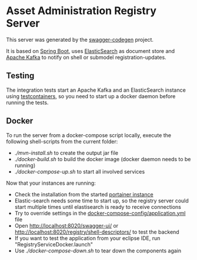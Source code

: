 # Asset Administration Registry Server

This server was generated by the [swagger-codegen](https://github.com/swagger-api/swagger-codegen) project.  

It is based on [Spring Boot](https://spring.io/projects/spring-boot), uses [ElasticSearch](https://www.elastic.co/de/elastic-stack/) as document store and [Apache Kafka](https://kafka.apache.org/) to notify on shell or submodel registration-updates.

## Testing

The integration tests start an Apache Kafka and an ElasticSearch instance using [testcontainers](https://www.testcontainers.org/), so you need to start up a docker daemon before running the tests.

## Docker

To run the server from a docker-compose script locally, execute the following shell-scripts from the current folder:
- *./mvn-install.sh* to create the output jar file
- *./docker-build.sh* to build the docker image (docker daemon needs to be running)
- *./docker-compose-up.sh* to start all involved services

Now that your instances are running:
- Check the installation from the started [portainer instance](http://localhost:9090)
- Elastic-search needs some time to start up, so the registry server could start multiple times until elastisearch is ready to receive connections
- Try to override settings in the [docker-compose-config/application.yml](docker-compose-config/application.yml) file
- Open [http://localhost:8020/swagger-ui/](http://localhost:8020/swagger-ui/) or [http://localhost:8020/registry/shell-descriptors/](http://localhost:8020/registry/shell-descriptors/) to test the backend
- If you want to test the application from your eclipse IDE, run "RegistryServiceDocker.launch"
- Use *./docker-compose-down.sh* to tear down the components again


